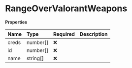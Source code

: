 # RangeOverValorantWeapons

**Properties**

| Name  | Type     | Required | Description |
| :---- | :------- | :------- | :---------- |
| creds | number[] | ❌       |             |
| id    | number[] | ❌       |             |
| name  | string[] | ❌       |             |

<!-- This file was generated by liblab | https://liblab.com/ -->

